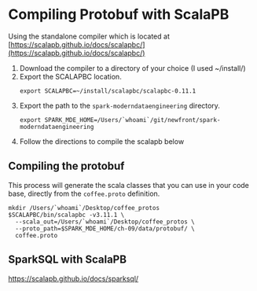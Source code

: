 # Compiling Protobuf with ScalaPB

Using the standalone compiler which is located at [https://scalapb.github.io/docs/scalapbc/](https://scalapb.github.io/docs/scalapbc/)

1. Download the compiler to a directory of your choice (I used ~/install/)
2. Export the SCALAPBC location.
   ~~~
   export SCALAPBC=~/install/scalapbc/scalapbc-0.11.1
   ~~~
3. Export the path to the `spark-moderndataengineering` directory.
   ~~~
   export SPARK_MDE_HOME=/Users/`whoami`/git/newfront/spark-moderndataengineering
   ~~~
4. Follow the directions to compile the scalapb below

## Compiling the protobuf
This process will generate the scala classes that you can use in your code base, directly from the `coffee.proto` definition.

~~~
mkdir /Users/`whoami`/Desktop/coffee_protos
$SCALAPBC/bin/scalapbc -v3.11.1 \
  --scala_out=/Users/`whoami`/Desktop/coffee_protos \
  --proto_path=$SPARK_MDE_HOME/ch-09/data/protobuf/ \
  coffee.proto
~~~

## SparkSQL with ScalaPB
https://scalapb.github.io/docs/sparksql/

